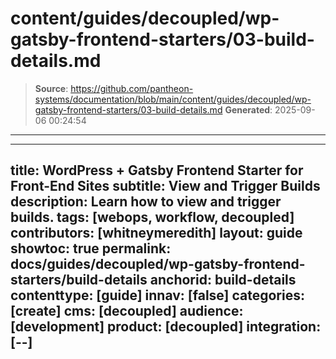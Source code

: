 # content/guides/decoupled/wp-gatsby-frontend-starters/03-build-details.md

> **Source**: https://github.com/pantheon-systems/documentation/blob/main/content/guides/decoupled/wp-gatsby-frontend-starters/03-build-details.md
> **Generated**: 2025-09-06 00:24:54

---

---
title: WordPress + Gatsby Frontend Starter for Front-End Sites
subtitle: View and Trigger Builds
description: Learn how to view and trigger builds.
tags: [webops, workflow, decoupled]
contributors: [whitneymeredith]
layout: guide
showtoc: true
permalink: docs/guides/decoupled/wp-gatsby-frontend-starters/build-details
anchorid: build-details
contenttype: [guide]
innav: [false]
categories: [create]
cms: [decoupled]
audience: [development]
product: [decoupled]
integration: [--]
---

<Partial file="decoupled-build-info.md" />